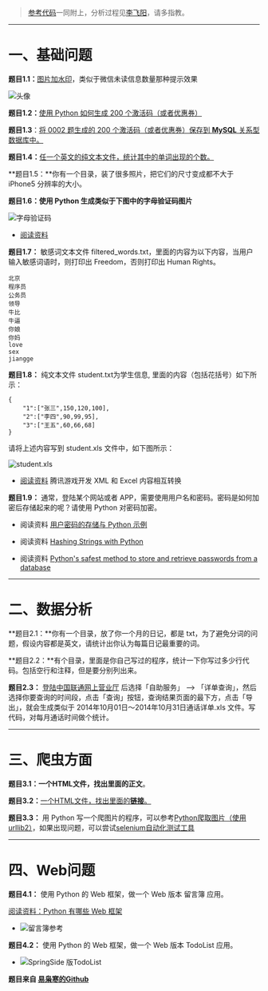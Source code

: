 > [参考代码](https://github.com/mmmwhy/python-camp)一同附上，分析过程见[李飞阳](https://feiyang.li/tags/Python-camp/)，请多指教。

---

# 一、基础问题

**题目1.1：**[图片加水印](https://feiyang.li/2016/12/31/python_camp1/)，类似于微信未读信息数量那种提示效果

![头像](http://cdn.mmmxcc.cn/blog/20161216/115246388.jpg?imageMogr2/thumbnail/!80p)


**题目1.2：**[使用 Python 如何生成 200 个激活码（或者优惠券）](https://feiyang.li/2017/02/07/python_camp2/)

**题目1.3**：[将 0002 题生成的 200 个激活码（或者优惠券）保存到 **MySQL** 关系型数据库中。 ](https://feiyang.li/2017/02/10/python_camp3/)


**题目1.4：**[任一个英文的纯文本文件，统计其中的单词出现的个数。](https://feiyang.li/2017/02/11/python_camp4/)

**题目1.5：**你有一个目录，装了很多照片，把它们的尺寸变成都不大于 iPhone5 分辨率的大小。

**题目1.6：**使用 Python 生成类似于下图中的**字母验证码图片**

![字母验证码](http://cdn.mmmxcc.cn/blog/20170210/164221438.png)

- [阅读资料](http://stackoverflow.com/questions/2823316/generate-a-random-letter-in-python) 

**题目1.7：** 敏感词文本文件 filtered_words.txt，里面的内容为以下内容，当用户输入敏感词语时，则打印出 Freedom，否则打印出 Human Rights。

    北京
    程序员
    公务员
    领导
    牛比
    牛逼
    你娘
    你妈
    love
    sex
    jiangge

**题目1.8：** 纯文本文件 student.txt为学生信息, 里面的内容（包括花括号）如下所示：

    {
        "1":["张三",150,120,100],
        "2":["李四",90,99,95],
        "3":["王五",60,66,68]
    }

请将上述内容写到 student.xls 文件中，如下图所示：

![student.xls](http://cdn.mmmxcc.cn/blog/20170210/164341562.png)

- [阅读资料](http://www.cnblogs.com/skynet/archive/2013/05/06/3063245.html) 腾讯游戏开发 XML 和 Excel 内容相互转换

**题目1.9：** 通常，登陆某个网站或者 APP，需要使用用户名和密码。密码是如何加密后存储起来的呢？请使用 Python 对密码加密。

- 阅读资料 [用户密码的存储与 Python 示例](http://zhuoqiang.me/password-storage-and-python-example.html)

- 阅读资料 [Hashing Strings with Python](http://www.pythoncentral.io/hashing-strings-with-python/)

- 阅读资料 [Python's safest method to store and retrieve passwords from a database](http://stackoverflow.com/questions/2572099/pythons-safest-method-to-store-and-retrieve-passwords-from-a-database)

---
# 二、数据分析

**题目2.1：**你有一个目录，放了你一个月的日记，都是 txt，为了避免分词的问题，假设内容都是英文，请统计出你认为每篇日记最重要的词。

**题目2.2：**有个目录，里面是你自己写过的程序，统计一下你写过多少行代码。包括空行和注释，但是要分别列出来。

**题目2.3：** [登陆中国联通网上营业厅](http://iservice.10010.com/index_.html) 后选择「自助服务」 --> 「详单查询」，然后选择你要查询的时间段，点击「查询」按钮，查询结果页面的最下方，点击「导出」，就会生成类似于 2014年10月01日～2014年10月31日通话详单.xls 文件。写代码，对每月通话时间做个统计。

---
# 三、爬虫方面

**题目3.1：**一个HTML文件，找出里面的**正文**。

**题目3.2：**[一个HTML文件，找出里面的**链接**。](https://feiyang.li/2016/12/13/get_html/)

**题目3.3：** 用 Python 写一个爬图片的程序，可以参考[Python爬取图片（使用urllib2）](hhttps://feiyang.li/2016/12/15/Python_use_urllib2/)，如果出现问题，可以尝试[selenium自动化测试工具](https://feiyang.li/2016/12/29/Python-selenium/)



---
#  四、Web问题

**题目4.1：** 使用 Python 的 Web 框架，做一个 Web 版本 留言簿 应用。

[阅读资料：Python 有哪些 Web 框架](http://v2ex.com/t/151643#reply53)

- ![留言簿参考](http://cdn.mmmxcc.cn/blog/20170210/164432170.png)


**题目4.2：** 使用 Python 的 Web 框架，做一个 Web 版本 TodoList 应用。

- ![SpringSide 版TodoList](http://cdn.mmmxcc.cn/blog/20170210/164451954.png)



**题目来自 [易枭寒的Github](https://github.com/Yixiaohan)**
